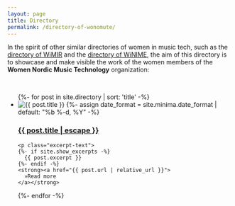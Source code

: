 ```yaml
---
layout: page
title: Directory
permalink: /directory-of-wonomute/
---
```


In the spirit of other similar directories of women in music tech, such as the [directory of WiMIR](https://wimir.wordpress.com/directory-of-wimir) and the [directory of WiNIME](https://annaxambo.me/directory-of-winime/), the aim of this directory is to showcase and make visible the work of the women members of the **Women Nordic Music Technology** organization:

<br />

<ul class="post-list directory">
  {%- for post in site.directory | sort: 'title' -%}
  <li>
    <img src="{{ post.image | prepend: site.baseurl }}" alt="{{ post.title }}" title="{{ post.title }}">  
    {%- assign date_format = site.minima.date_format | default: "%b %-d, %Y" -%}
    <!-- <span class="post-meta">{{ post.date | date: date_format }}</span>
    <span class="post-meta">• <a href="{{ post.url }}#disqus_thread" data-disqus-identifier="{{post.id}}">"{{ post.url | relative_url }}"</a></span> -->
    <h3>
      <a class="post-link" href="{{ post.url | relative_url }}">
        {{ post.title | escape }}
      </a>
    </h3>
    <!-- <p><em>Interview by {{ post.author }}</em></p> -->


    <p class="excerpt-text">
    {%- if site.show_excerpts -%}
      {{ post.excerpt }}
    {%- endif -%}
    <strong><a href="{{ post.url | relative_url }}">
      »Read more
    </a></strong>
  </p>
  </li>
  {%- endfor -%}
</ul>
